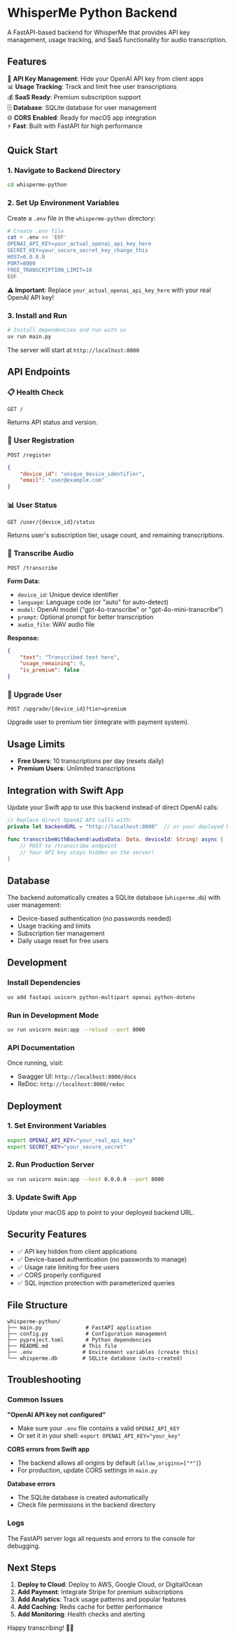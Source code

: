 # WhisperMe Python Backend

A FastAPI-based backend for WhisperMe that provides API key management, usage tracking, and SaaS functionality for audio transcription.

## Features

🔐 **API Key Management**: Hide your OpenAI API key from client apps  
📊 **Usage Tracking**: Track and limit free user transcriptions  
💰 **SaaS Ready**: Premium subscription support  
🗄️ **Database**: SQLite database for user management  
🌐 **CORS Enabled**: Ready for macOS app integration  
⚡ **Fast**: Built with FastAPI for high performance

## Quick Start

### 1. Navigate to Backend Directory

```bash
cd whisperme-python
```

### 2. Set Up Environment Variables

Create a `.env` file in the `whisperme-python` directory:

```bash
# Create .env file
cat > .env << 'EOF'
OPENAI_API_KEY=your_actual_openai_api_key_here
SECRET_KEY=your_secure_secret_key_change_this
HOST=0.0.0.0
PORT=8000
FREE_TRANSCRIPTION_LIMIT=10
EOF
```

**⚠️ Important**: Replace `your_actual_openai_api_key_here` with your real OpenAI API key!

### 3. Install and Run

```bash
# Install dependencies and run with uv
uv run main.py
```

The server will start at `http://localhost:8000`

## API Endpoints

### 📋 Health Check
```http
GET /
```
Returns API status and version.

### 👤 User Registration
```http
POST /register
```
```json
{
    "device_id": "unique_device_identifier",
    "email": "user@example.com"
}
```

### 📊 User Status
```http
GET /user/{device_id}/status
```
Returns user's subscription tier, usage count, and remaining transcriptions.

### 🎤 Transcribe Audio
```http
POST /transcribe
```
**Form Data:**
- `device_id`: Unique device identifier
- `language`: Language code (or "auto" for auto-detect) 
- `model`: OpenAI model ("gpt-4o-transcribe" or "gpt-4o-mini-transcribe")
- `prompt`: Optional prompt for better transcription
- `audio_file`: WAV audio file

**Response:**
```json
{
    "text": "Transcribed text here",
    "usage_remaining": 9,
    "is_premium": false
}
```

### 💎 Upgrade User
```http
POST /upgrade/{device_id}?tier=premium
```
Upgrade user to premium tier (integrate with payment system).

## Usage Limits

- **Free Users**: 10 transcriptions per day (resets daily)
- **Premium Users**: Unlimited transcriptions

## Integration with Swift App

Update your Swift app to use this backend instead of direct OpenAI calls:

```swift
// Replace direct OpenAI API calls with:
private let backendURL = "http://localhost:8000"  // or your deployed URL

func transcribeWithBackend(audioData: Data, deviceId: String) async {
    // POST to /transcribe endpoint
    // Your API key stays hidden on the server!
}
```

## Database

The backend automatically creates a SQLite database (`whisperme.db`) with user management:

- Device-based authentication (no passwords needed)
- Usage tracking and limits
- Subscription tier management
- Daily usage reset for free users

## Development

### Install Dependencies
```bash
uv add fastapi uvicorn python-multipart openai python-dotenv
```

### Run in Development Mode
```bash
uv run uvicorn main:app --reload --port 8000
```

### API Documentation
Once running, visit:
- Swagger UI: `http://localhost:8000/docs`
- ReDoc: `http://localhost:8000/redoc`

## Deployment

### 1. Set Environment Variables
```bash
export OPENAI_API_KEY="your_real_api_key"
export SECRET_KEY="your_secure_secret"
```

### 2. Run Production Server
```bash
uv run uvicorn main:app --host 0.0.0.0 --port 8000
```

### 3. Update Swift App
Update your macOS app to point to your deployed backend URL.

## Security Features

- ✅ API key hidden from client applications
- ✅ Device-based authentication (no passwords to manage)
- ✅ Usage rate limiting for free users
- ✅ CORS properly configured
- ✅ SQL injection protection with parameterized queries

## File Structure

```
whisperme-python/
├── main.py              # FastAPI application
├── config.py            # Configuration management
├── pyproject.toml       # Python dependencies
├── README.md           # This file
├── .env                # Environment variables (create this)
└── whisperme.db        # SQLite database (auto-created)
```

## Troubleshooting

### Common Issues

**"OpenAI API key not configured"**
- Make sure your `.env` file contains a valid `OPENAI_API_KEY`
- Or set it in your shell: `export OPENAI_API_KEY="your_key"`

**CORS errors from Swift app**
- The backend allows all origins by default (`allow_origins=["*"]`)
- For production, update CORS settings in `main.py`

**Database errors**
- The SQLite database is created automatically
- Check file permissions in the backend directory

### Logs
The FastAPI server logs all requests and errors to the console for debugging.

## Next Steps

1. **Deploy to Cloud**: Deploy to AWS, Google Cloud, or DigitalOcean
2. **Add Payment**: Integrate Stripe for premium subscriptions
3. **Add Analytics**: Track usage patterns and popular features
4. **Add Caching**: Redis cache for better performance
5. **Add Monitoring**: Health checks and alerting

Happy transcribing! 🎤✨ 